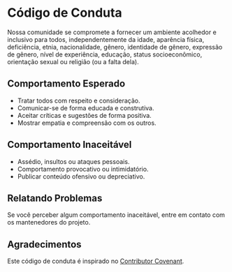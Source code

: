 # Código de Conduta

Nossa comunidade se compromete a fornecer um ambiente acolhedor e inclusivo para todos, independentemente da idade, aparência física, deficiência, etnia, nacionalidade, gênero, identidade de gênero, expressão de gênero, nível de experiência, educação, status socioeconômico, orientação sexual ou religião (ou a falta dela).

## Comportamento Esperado

- Tratar todos com respeito e consideração.
- Comunicar-se de forma educada e construtiva.
- Aceitar críticas e sugestões de forma positiva.
- Mostrar empatia e compreensão com os outros.

## Comportamento Inaceitável

- Assédio, insultos ou ataques pessoais.
- Comportamento provocativo ou intimidatório.
- Publicar conteúdo ofensivo ou depreciativo.

## Relatando Problemas

Se você perceber algum comportamento inaceitável, entre em contato com os mantenedores do projeto.

## Agradecimentos

Este código de conduta é inspirado no [Contributor Covenant](https://www.contributor-covenant.org/).